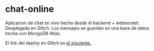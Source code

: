 # chat-online
Aplicacion de chat en vivo hecha desde el backend + websocket. Desplegada en Glitch.
Los mensajes se guardan en una base de datos hecha con MongoDB Atlas.

El link del deploy en Glitch es [el siguiente.](https://innovative-unequaled-streetcar.glitch.me).
